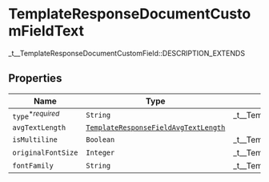 

# TemplateResponseDocumentCustomFieldText

_t__TemplateResponseDocumentCustomField::DESCRIPTION_EXTENDS

## Properties

| Name | Type | Description | Notes |
|------------ | ------------- | ------------- | -------------|
| `type`<sup>*_required_</sup> | ```String``` |  _t__TemplateResponseDocumentCustomField::TYPE  |  |
| `avgTextLength` | [```TemplateResponseFieldAvgTextLength```](TemplateResponseFieldAvgTextLength.md) |    |  |
| `isMultiline` | ```Boolean``` |  _t__TemplateResponseDocumentCustomField::IS_MULTILINE  |  |
| `originalFontSize` | ```Integer``` |  _t__TemplateResponseDocumentCustomField::ORIGINAL_FONT_SIZE  |  |
| `fontFamily` | ```String``` |  _t__TemplateResponseDocumentCustomField::FONT_FAMILY  |  |



